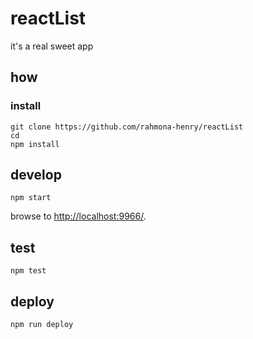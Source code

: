 
# reactList

it's a real sweet app

## how

### install

```
git clone https://github.com/rahmona-henry/reactList
cd 
npm install
```

## develop

```
npm start
```

browse to <http://localhost:9966/>.

## test

```
npm test
```

## deploy

```
npm run deploy
```
